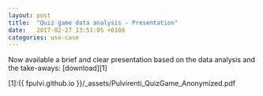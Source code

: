 ```yaml
---
layout: post
title:  "Quiz game data analysis - Presentation"
date:   2017-02-27 13:51:05 +0100
categories: use-case
---
```


Now available a brief and clear presentation based on the data analysis and the take-aways: [download][1]

[1]:{{ fpulvi.github.io }}/_assets/Pulvirenti_QuizGame_Anonymized.pdf

